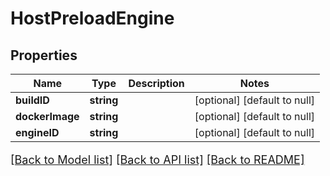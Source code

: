 # HostPreloadEngine

## Properties
Name | Type | Description | Notes
------------ | ------------- | ------------- | -------------
**buildID** | **string** |  | [optional] [default to null]
**dockerImage** | **string** |  | [optional] [default to null]
**engineID** | **string** |  | [optional] [default to null]

[[Back to Model list]](../README.md#documentation-for-models) [[Back to API list]](../README.md#documentation-for-api-endpoints) [[Back to README]](../README.md)

<style>
     p, ul, ol, li { font-size: 18px !important;}
</style>


